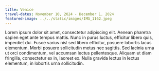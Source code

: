 ```yaml
---
title: Venice
travel-dates: November 10, 2024 - December 1, 2024
featured-image: ../../static/images/IMG_1162.jpeg
---
```

Lorem ipsum dolor sit amet, consectetur adipiscing elit. Aenean pharetra sapien eget ante tempus mattis. Nunc in purus luctus, efficitur libero quis, imperdiet dui. Fusce varius nisl sed libero efficitur, posuere lobortis lacus elementum. Morbi posuere sollicitudin metus nec sagittis. Sed lacinia urna ut orci condimentum, vel accumsan lectus pellentesque. Aliquam ut diam fringilla, consectetur ex in, laoreet ex. Nulla gravida lectus in lectus elementum, in lobortis urna sollicitudin.